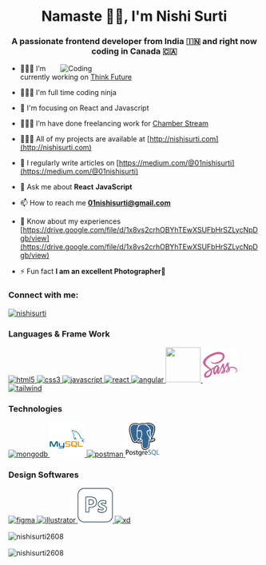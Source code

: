 
<h1 align="center">Namaste 🙏🏾, I'm Nishi Surti</h1>
<h3 align="center">A passionate frontend developer from India 🇮🇳 and right now coding in Canada 🇨🇦</h3>
<img align="right" alt="Coding" width="400" src="https://media.tenor.com/PP9v7VIs6R4AAAAd/scaler-create-impact.gif">

- 👩🏽‍💻 I’m currently working on [Think Future](https://thinkfuture.ca/)
  
- 🦸🏾‍♀️ I'm full time coding ninja 

- 👾 I'm focusing on React and Javascript

- 🕵🏾‍♀️ I’m have done freelancing work for [Chamber Stream](https://chamberstream.ca/)

- 👩🏽‍💻 All of my projects are available at [http://nishisurti.com](http://nishisurti.com)

- 📝 I regularly write articles on [https://medium.com/@01nishisurti](https://medium.com/@01nishisurti)

- 💬 Ask me about **React** **JavaScript**

- 📫 How to reach me **01nishisurti@gmail.com**

- 📄 Know about my experiences [https://drive.google.com/file/d/1x8vs2crhOBYhTEwXSUFbHrSZLycNpDgb/view](https://drive.google.com/file/d/1x8vs2crhOBYhTEwXSUFbHrSZLycNpDgb/view)

- ⚡ Fun fact **I am an excellent Photographer📸**

<h3 align="left">Connect with me:</h3>
<p align="left">
<a href="https://linkedin.com/in/nishisurti" target="blank"><img align="center" src="https://user-images.githubusercontent.com/74038190/235294012-0a55e343-37ad-4b0f-924f-c8431d9d2483.gif" alt="nishisurti" height="70" width="70" /></a>
</p>

<h3 align="left">Languages & Frame Work</h3>


<p align="left"> <a href="https://developer.mozilla.org/en-US/docs/Glossary/HTML5" target="_blank" rel="noreferrer"> <img src="https://user-images.githubusercontent.com/74038190/238200426-29fd6286-4e7b-4d6c-818f-c4765d5e39a9.gif" alt="html5" width="70" height="70"/> </a> 
   <a href="https://www.w3schools.com/css/" target="_blank" rel="noreferrer"> <img src="https://user-images.githubusercontent.com/74038190/238200428-67f477ed-6624-42da-99f0-1a7b1a16eecb.gif" alt="css3" width="70" height="70"/> </a>
    <a href="https://developer.mozilla.org/en-US/docs/Web/JavaScript" target="_blank" rel="noreferrer"> <img src="https://user-images.githubusercontent.com/74038190/212257454-16e3712e-945a-4ca2-b238-408ad0bf87e6.gif" alt="javascript" width="70" height="70"/> </a> 
      <a href="https://reactjs.org/" target="_blank" rel="noreferrer"> <img src="https://user-images.githubusercontent.com/74038190/212257467-871d32b7-e401-42e8-a166-fcfd7baa4c6b.gif" alt="react" width="70" height="70"/> </a> 
  <a href="https://angular.io" target="_blahttps://user-images.githubusercontent.com/74038190/238200426-29fd6286-4e7b-4d6c-818f-c4765d5e39a9.gifnk" rel="noreferrer"> <img src="https://user-images.githubusercontent.com/74038190/212280823-79088828-a258-4a4d-8d6c-96315d5a07af.gif" alt="angular" width="70" height="70"/> </a> 
 <a href="https://nodejs.org" target="_blank" rel="noreferrer"> <img src="https://user-images.githubusercontent.com/74038190/212257460-738ff738-247f-4445-a718-cdd0ca76e2db.gif" width="70" height="70"/> </a> 
  <a href="https://sass-lang.com" target="_blank" rel="noreferrer"> <img src="https://raw.githubusercontent.com/devicons/devicon/master/icons/sass/sass-original.svg" alt="sass" width="70" height="70"/> </a> <a href="https://tailwindcss.com/" target="_blank" rel="noreferrer"> <img src="https://www.vectorlogo.zone/logos/tailwindcss/tailwindcss-icon.svg" alt="tailwind" width="70" height="70"/> </a>


  <h3 align="left">Technologies</h3>
   <a href="https://www.mongodb.com/" target="_blank" rel="noreferrer"> <img src="https://user-images.githubusercontent.com/74038190/238200620-398b19b1-9aae-4c1f-8bc0-d172a2c08d68.gif" alt="mongodb" width="70" height="70"/> </a> 
  <a href="https://www.mysql.com/" target="_blank" rel="noreferrer"> <img src="https://raw.githubusercontent.com/devicons/devicon/master/icons/mysql/mysql-original-wordmark.svg" alt="mysql" width="70" height="70"/> </a> 
   <a href="https://postman.com" target="_blank" rel="noreferrer"> <img src="https://www.vectorlogo.zone/logos/getpostman/getpostman-icon.svg" alt="postman" width="70" height="70"/> </a>
   <a href="https://www.postgresql.org" target="_blank" rel="noreferrer"> <img src="https://raw.githubusercontent.com/devicons/devicon/master/icons/postgresql/postgresql-original-wordmark.svg" alt="postgresql" width="70" height="70"/> </a> 
    <h3 align="left">Design Softwares</h3>
  <a href="https://www.figma.com/" target="_blank" rel="noreferrer"> <img src="https://www.vectorlogo.zone/logos/figma/figma-icon.svg" alt="figma" width="70" height="70"/> </a>
  <a href="https://www.adobe.com/in/products/illustrator.html" target="_blank" rel="noreferrer"> <img src="https://www.vectorlogo.zone/logos/adobe_illustrator/adobe_illustrator-icon.svg" alt="illustrator" width="70" height="70"/> </a>
    <a href="https://www.photoshop.com/en" target="_blank" rel="noreferrer"> <img src="https://raw.githubusercontent.com/devicons/devicon/master/icons/photoshop/photoshop-line.svg" alt="photoshop" width="70" height="70"/> </a> 
    <a href="https://www.adobe.com/products/xd.html" target="_blank" rel="noreferrer"> <img src="https://cdn.worldvectorlogo.com/logos/adobe-xd.svg" alt="xd" width="70" height="70"/> </a>

 

  
 

 
 </p>

<p><img align="center" src="https://github-readme-stats.vercel.app/api/top-langs?username=nishisurti2608&show_icons=true&locale=en&layout=compact" alt="nishisurti2608" /></p>

<p><img align="center" src="https://github-readme-streak-stats.herokuapp.com/?user=nishisurti2608&" alt="nishisurti2608" /></p>
